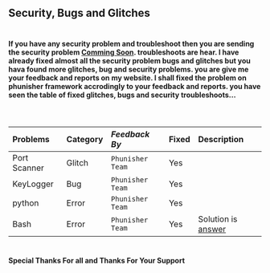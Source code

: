 ## **Security, Bugs and Glitches**

#
# 

**If you have any security problem and troubleshoot then you are sending the security problem [Comming Soon](https://phunisher.io). troubleshoots are hear. I have already fixed almost all the security problem bugs and glitches but you hava found more glitches, bug and security problems. you are give me your feedback and reports on my website. I shall fixed the problem on phunisher framework accrodingly to your feedback and reports. you have seen the table of fixed glitches, bugs and security troubleshoots...**
#
#
```
```
| **Problems** | **Category** | **_Feedback By_** | **Fixed**| **Description**|
| :----------- | :----------- | :---------------- | :------- |  :------------ |
| Port Scanner | Glitch       | `Phunisher Team`  |  Yes     |                |
| KeyLogger    | Bug          | `Phunisher Team`  |  Yes     |                |
| python       | Error        | `Phunisher Team`  |  Yes     |                |
| Bash         | Error        | `Phunisher Team`  |  Yes     | Solution is [answer](https://github.com/amanraj-bose/Phunisher_beta/blob/main/readme.md#installation)|

#
#

**Special Thanks For all and Thanks For Your Support**
